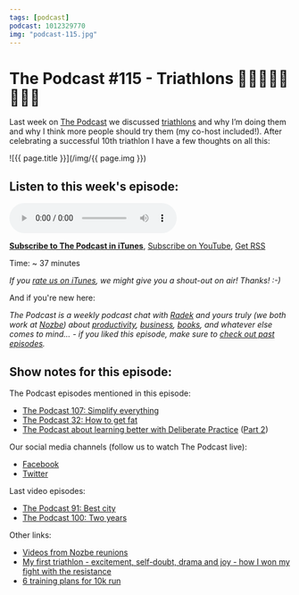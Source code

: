 ```yaml
---
tags: [podcast]
podcast: 1012329770
img: "podcast-115.jpg"
---
```


# The Podcast #115 - Triathlons 🏊‍♂️🚴🏻‍♂️🏃‍♂️💨

Last week on [The Podcast][p] we discussed [triathlons](https://sliwinski.com/triathlon) and why I’m doing them and why I think more people should try them (my co-host included!). After celebrating a successful 10th triathlon I have a few thoughts on all this:

<!--More-->

![{{ page.title }}](/img/{{ page.img }})

## Listen to this week's episode:

<audio controls>
<source src="https://files.nozbe.com/podcast/115.mp3" type="audio/mpeg">
</audio>

**[Subscribe to The Podcast in iTunes][i]**, [Subscribe on YouTube][y], [Get RSS][rss]

Time: ~ 37 minutes

*If you [rate us on iTunes][i], we might give you a shout-out on air! Thanks! :-)*

And if you're new here:

*The Podcast is a weekly podcast chat with [Radek][r] and yours truly (we both work at [Nozbe][n]) about [productivity](/productivity), [business](/business), [books](/books), and whatever else comes to mind… - if you liked this episode, make sure to [check out past episodes](/podcast).*

## Show notes for this episode:

The Podcast episodes mentioned in this episode:
  * [The Podcast 107: Simplify everything](/podcast-107)
  * [The Podcast 32: How to get fat](/podcast-32)
  * [The Podcast about learning better with Deliberate Practice](/podcast-80) ([Part 2](/podcast-81))
  
Our social media channels (follow us to watch The Podcast live):
  * [Facebook](https://www.facebook.com/nozbe)
  * [Twitter](https://twitter.com/nozbe)
  
Last video episodes:
  * [The Podcast 91: Best city](https://www.youtube.com/watch?v=cyFnU_RrwaE)
  * [The Podcast 100: Two years](https://www.youtube.com/watch?v=gAnXtgMkzDg)
  
Other links:
  * [Videos from Nozbe reunions](https://www.youtube.com/watch?v=Z2RpaI8dgmM&amp;list=PL4VGcOPPsP4Oo4U07VkEJ4oZ8TzZqO5Sy)
  * [My first triathlon - excitement, self-doubt, drama and joy - how I won my fight with the resistance](https://sliwinski.com/triathlon/)
  * [6 training plans for 10k run](https://nozbe.com/blog/training-plans-10k-run/)

[y]: https://michael.gratis/thepodcastyt
[rss]: https://thepodcast.fm/episodes?format=RSS
[e]: /podcast-115

[p]: /podcast
[n]: https://nozbe.com/?a=mike
[r]: https://michael.gratis/radex
[i]: https://michael.gratis/thepodcast
[o]: https://michael.gratis/ipadonly


